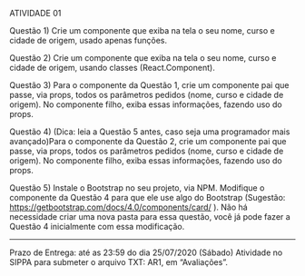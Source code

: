 ATIVIDADE 01 

Questão 1) Crie um componente que exiba na tela o seu nome, curso e cidade de origem, usado apenas funções.

Questão 2) Crie um componente que exiba na tela o seu nome, curso e cidade de origem, usando classes (React.Component).

Questão 3) Para o componente da Questão 1, crie um componente pai que passe, via props, todos os parâmetros pedidos (nome, curso e cidade de origem). No componente filho, exiba essas informações, fazendo uso do props.

Questão 4) (Dica: leia a Questão 5 antes, caso seja uma programador mais avançado)Para o componente da Questão 2, crie um componente pai que passe, via props, todos os parâmetros pedidos (nome, curso e cidade de origem). No componente filho, exiba essas informações, fazendo uso do props.

Questão 5) Instale o Bootstrap no seu projeto, via NPM. Modifique o componente da Questão 4 para que ele use algo do Bootstrap (Sugestão: https://getbootstrap.com/docs/4.0/components/card/ ).
Não há necessidade criar uma nova pasta para essa questão, você já pode fazer a Questão 4 inicialmente com essa modificação.

------------------------------------------------------------------------------------------------------------------------

Prazo de Entrega: até as 23:59 do dia 25/07/2020 (Sábado) 
Atividade no SIPPA para submeter o arquivo TXT: AR1, em “Avaliações”.

